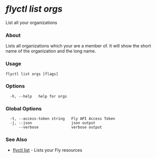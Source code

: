 # _flyctl list orgs_

List all your organizations

### About

Lists all organizations which your are a member of. It will show the
short name of the organization and the long name.

### Usage
~~~
flyctl list orgs [flags]
~~~

### Options

~~~
  -h, --help   help for orgs
~~~

### Global Options

~~~
  -t, --access-token string   Fly API Access Token
  -j, --json                  json output
      --verbose               verbose output
~~~

### See Also

* [flyctl list](/docs/flyctl/list/)	 - Lists your Fly resources

